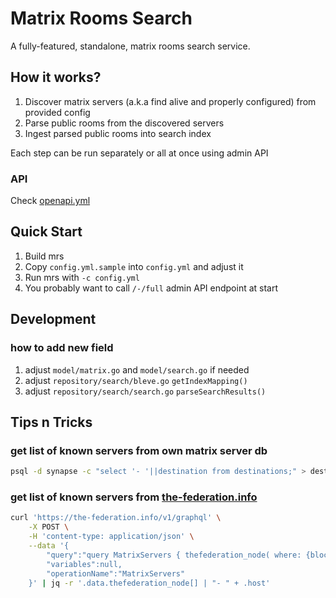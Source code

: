 # Matrix Rooms Search

A fully-featured, standalone, matrix rooms search service.

## How it works?

1. Discover matrix servers (a.k.a find alive and properly configured) from provided config
2. Parse public rooms from the discovered servers
3. Ingest parsed public rooms into search index

Each step can be run separately or all at once using admin API

### API

Check [openapi.yml](./openapi.yml)

## Quick Start

1. Build mrs
2. Copy `config.yml.sample` into `config.yml` and adjust it
3. Run mrs with `-c config.yml`
4. You probably want to call `/-/full` admin API endpoint at start

## Development

### how to add new field

1. adjust `model/matrix.go` and `model/search.go` if needed
2. adjust `repository/search/bleve.go` `getIndexMapping()`
3. adjust `repository/search/search.go` `parseSearchResults()`

## Tips n Tricks

### get list of known servers from own matrix server db

```bash
psql -d synapse -c "select '- '||destination from destinations;" > destinations.txt
```

### get list of known servers from [the-federation.info](https://the-federation.info)

```bash
curl 'https://the-federation.info/v1/graphql' \
    -X POST \
    -H 'content-type: application/json' \
    --data '{
        "query":"query MatrixServers { thefederation_node( where: {blocked: {_eq: false}, thefederation_platform: {id: {_eq: 41}}} order_by: {last_success: desc} ) { host }}",
        "variables":null,
        "operationName":"MatrixServers"
    }' | jq -r '.data.thefederation_node[] | "- " + .host'
```
